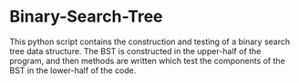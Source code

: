 # Binary-Search-Tree
This python script contains the construction and testing of a binary search tree data structure. The BST is constructed in the upper-half of the program, and then methods are written which test the components of the BST in the lower-half of the code.  
